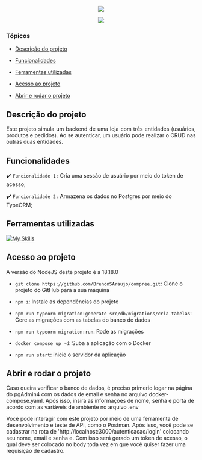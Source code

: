 <p align="center">
<img src="https://github.com/user-attachments/assets/0a420e8b-16ab-41f4-adf5-14081b518c39"/>
</p>
<p align="center">
<img loading="lazy" src="http://img.shields.io/static/v1?label=STATUS&message=ABERTO%20PARA%20DESENVOLVIMENTO&color=GREEN&style=for-the-badge"/>
</p>

### Tópicos 

- [Descrição do projeto](#descrição-do-projeto)

- [Funcionalidades](#funcionalidades)

- [Ferramentas utilizadas](#ferramentas-utilizadas)

- [Acesso ao projeto](#acesso-ao-projeto)

- [Abrir e rodar o projeto](#abrir-e-rodar-o-projeto)

## Descrição do projeto 

<p align="justify">
 Este projeto simula um backend de uma loja com três entidades (usuários, produtos e pedidos). Ao se autenticar, um usuário pode realizar o CRUD nas outras duas entidades.
</p>

## Funcionalidades

:heavy_check_mark: `Funcionalidade 1:` Cria uma sessão de usuário por meio do token de acesso;

:heavy_check_mark: `Funcionalidade 2:` Armazena os dados no Postgres por meio do TypeORM;

## Ferramentas utilizadas
[![My Skills](https://skillicons.dev/icons?i=nestjs,ts,postgres,docker)](https://skillicons.dev)


###

## Acesso ao projeto
 <p align="left"> 
  A versão do NodeJS deste projeto é a 18.18.0
 </p>
 
  - ``git clone https://github.com/BrenonSAraujo/compree.git``: Clone o projeto do GitHub para a sua máquina
  
  - ``npm i``: Instale as dependências do projeto
  
  - ``npm run typeorm migration:generate src/db/migrations/cria-tabelas``: Gere as migrações com as tabelas do banco de dados
  
  - ``npm run typeorm migration:run``: Rode as migrações
  
  - ``docker compose up -d``: Suba a aplicação com o Docker
  
  - ``npm run start``: inicie o servidor da aplicação
    
 
## Abrir e rodar o projeto
 <p align="left"> Caso queira verificar o banco de dados, é preciso primerio logar na página do pgAdmin4 com os dados de email e senha no arquivo docker-compose.yaml. Após isso, insira as informações de nome, senha e porta de acordo com as variáveis de ambiente no arquivo .env </p>

  Você pode interagir com este projeto por meio de uma ferramenta de desenvolvimento e teste de API, como o Postman. Após isso, você pode se cadastrar na rota de 'http://localhost:3000/autenticacao/login' colocando seu nome, email e senha e. Com isso será gerado um token de acesso, o qual deve ser colocado no body toda vez em que você quiser fazer uma requisição de cadastro.

